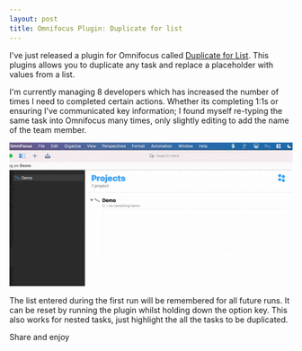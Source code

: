 ```yaml
---
layout: post
title: Omnifocus Plugin: Duplicate for list
---
```


I've just released a plugin for Omnifocus called [Duplicate for List](https://github.com/samknight/omnifocus-automation-scripts). This plugins allows you to duplicate any task and replace a placeholder with values from a list.

I'm currently managing 8 developers which has increased the number of times I need to completed certain actions. Whether its completing 1:1s or ensuring I've communicated key information; I found myself re-typing the same task into Omnifocus many times, only slightly editing to add the name of the team member.


![Demo of the duplicate for list plugin in use](/assets/duplicate-for-list-demo.gif)


The list entered during the first run will be remembered for all future runs. It can be reset by running the plugin whilst holding down the option key. This also works for nested tasks, just highlight the all the tasks to be duplicated.

Share and enjoy 